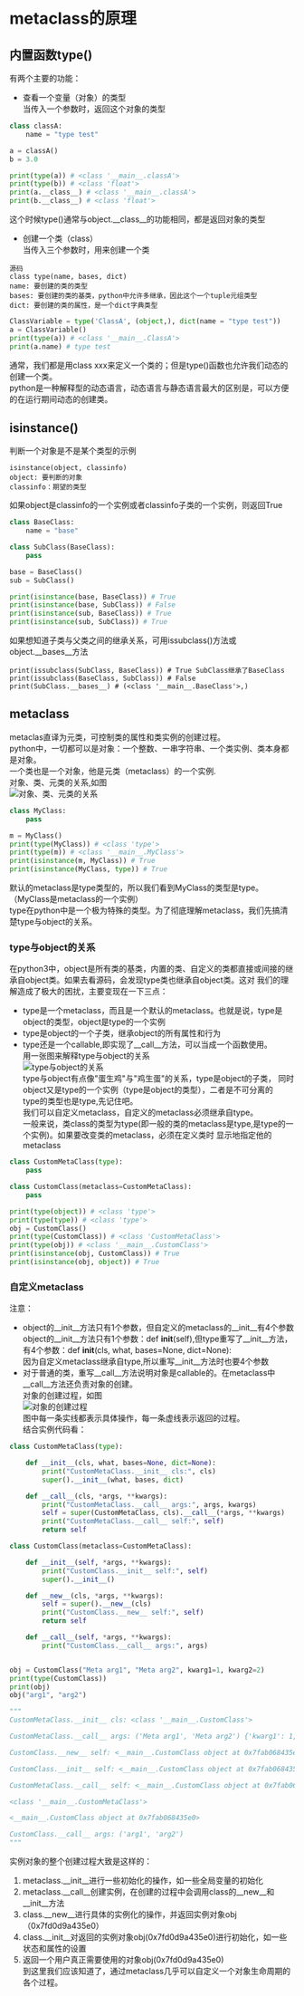 # metaclass的原理
## 内置函数type()
有两个主要的功能：  
* 查看一个变量（对象）的类型  
当传入一个参数时，返回这个对象的类型
```python
class classA:
    name = "type test"

a = classA()
b = 3.0

print(type(a)) # <class '__main__.classA'>
print(type(b)) # <class 'float'>
print(a.__class__) # <class '__main__.classA'>
print(b.__class__) # <class 'float'>
```
这个时候type()通常与object.__class__的功能相同，都是返回对象的类型
* 创建一个类（class）  
当传入三个参数时，用来创建一个类
```
源码
class type(name, bases, dict)
name: 要创建的类的类型
bases: 要创建的类的基类，python中允许多继承，因此这个一个tuple元组类型
dict: 要创建的类的属性，是一个dict字典类型
```
```python
ClassVariable = type('ClassA', (object,), dict(name = "type test"))
a = ClassVariable()
print(type(a)) # <class '__main__.ClassA'>
print(a.name) # type test
```
通常，我们都是用class xxx来定义一个类的；但是type()函数也允许我们动态的创建一个类。  
python是一种解释型的动态语言，动态语言与静态语言最大的区别是，可以方便的在运行期间动态的创建类。  
## isinstance()
判断一个对象是不是某个类型的示例
```
isinstance(object, classinfo)
object: 要判断的对象
classinfo：期望的类型
```
如果object是classinfo的一个实例或者classinfo子类的一个实例，则返回True
```python
class BaseClass:
    name = "base"

class SubClass(BaseClass):
    pass

base = BaseClass()
sub = SubClass()

print(isinstance(base, BaseClass)) # True
print(isinstance(base, SubClass)) # False
print(isinstance(sub, BaseClass)) # True
print(isinstance(sub, SubClass)) # True
```
如果想知道子类与父类之间的继承关系，可用issubclass()方法或object.__bases__方法
```
print(issubclass(SubClass, BaseClass)) # True SubClass继承了BaseClass
print(issubclass(BaseClass, SubClass)) # False
print(SubClass.__bases__) # (<class '__main__.BaseClass'>,)
```
## metaclass
metaclas直译为元类，可控制类的属性和类实例的创建过程。  
python中，一切都可以是对象：一个整数、一串字符串、一个类实例、类本身都是对象。  
一个类也是一个对象，他是元类（metaclass）的一个实例.  
对象、类、元类的关系,如图  
![对象、类、元类的关系](snapshot/对象_类_元类的关系.png)
```python
class MyClass:
    pass

m = MyClass()
print(type(MyClass)) # <class 'type'>
print(type(m)) # <class '__main__.MyClass'>
print(isinstance(m, MyClass)) # True
print(isinstance(MyClass, type)) # True
```
默认的metaclass是type类型的，所以我们看到MyClass的类型是type。（MyClass是metaclass的一个实例）  
type在python中是一个极为特殊的类型。为了彻底理解metaclass，我们先搞清楚type与object的关系。  
### type与object的关系
在python3中，object是所有类的基类，内置的类、自定义的类都直接或间接的继承自object类。如果去看源码，会发现type类也继承自object类。这对
我们的理解造成了极大的困扰，主要变现在一下三点：
* type是一个metaclass，而且是一个默认的metaclass。也就是说，type是object的类型，object是type的一个实例
* type是object的一个子类，继承object的所有属性和行为
* type还是一个callable,即实现了__call__方法，可以当成一个函数使用。  
用一张图来解释type与object的关系  
![type与object的关系](snapshot/type与object的关系.png)  
type与object有点像"蛋生鸡"与"鸡生蛋"的关系，type是object的子类， 同时object又是type的一个实例（type是object的类型），二者是不可分离的  
type的类型也是type,先记住吧。  
我们可以自定义metaclass，自定义的metaclass必须继承自type。  
一般来说，类class的类型为type(即一般的类的metaclass是type,是type的一个实例)。如果要改变类的metaclass，必须在定义类时
显示地指定他的metaclass  
```python
class CustomMetaClass(type):
    pass

class CustomClass(metaclass=CustomMetaClass):
    pass

print(type(object)) # <class 'type'>
print(type(type)) # <class 'type'>
obj = CustomClass()
print(type(CustomClass)) # <class 'CustomMetaClass'>
print(type(obj)) # <class '__main__.CustomClass'>
print(isinstance(obj, CustomClass)) # True
print(isinstance(obj, object)) # True
```
### 自定义metaclass
注意：  
* object的__init__方法只有1个参数，但自定义的metaclass的__init__有4个参数  
object的__init__方法只有1个参数：def __init__(self),但type重写了__init__方法，有4个参数：def __init__(cls, what, bases=None, dict=None):  
因为自定义metaclass继承自type,所以重写__init__方法时也要4个参数
* 对于普通的类，重写__call__方法说明对象是callable的。在metaclass中__call__方法还负责对象的创建。  
对象的创建过程，如图  
![对象的创建过程](snapshot/对象的创建过程.png)  
图中每一条实线都表示具体操作，每一条虚线表示返回的过程。  
结合实例代码看：  
```python
class CustomMetaClass(type):

    def __init__(cls, what, bases=None, dict=None):
        print("CustomMetaClass.__init__ cls:", cls)
        super().__init__(what, bases, dict)

    def __call__(cls, *args, **kwargs):
        print("CustomMetaClass.__call__ args:", args, kwargs)
        self = super(CustomMetaClass, cls).__call__(*args, **kwargs)
        print("CustomMetaClass.__call__ self:", self)
        return self

class CustomClass(metaclass=CustomMetaClass):

    def __init__(self, *args, **kwargs):
        print("CustomClass.__init__ self:", self)
        super().__init__()

    def __new__(cls, *args, **kwargs):
        self = super().__new__(cls)
        print("CustomClass.__new__ self:", self)
        return self

    def __call__(self, *args, **kwargs):
        print("CustomClass.__call__ args:", args)


obj = CustomClass("Meta arg1", "Meta arg2", kwarg1=1, kwarg2=2)
print(type(CustomClass))
print(obj)
obj("arg1", "arg2")

"""
CustomMetaClass.__init__ cls: <class '__main__.CustomClass'>

CustomMetaClass.__call__ args: ('Meta arg1', 'Meta arg2') {'kwarg1': 1, 'kwarg2': 2}

CustomClass.__new__ self: <__main__.CustomClass object at 0x7fab068435e0>

CustomClass.__init__ self: <__main__.CustomClass object at 0x7fab068435e0>

CustomMetaClass.__call__ self: <__main__.CustomClass object at 0x7fab068435e0>

<class '__main__.CustomMetaClass'>

<__main__.CustomClass object at 0x7fab068435e0>

CustomClass.__call__ args: ('arg1', 'arg2')
"""

```
实例对象的整个创建过程大致是这样的：  
1. metaclass.__init__进行一些初始化的操作，如一些全局变量的初始化
2. metaclass.__call__创建实例，在创建的过程中会调用class的__new__和__init__方法
3. class.__new__进行具体的实例化的操作，并返回实例对象obj（0x7fd0d9a435e0）
4. class.__init__对返回的实例对象obj(0x7fd0d9a435e0)进行初始化，如一些状态和属性的设置
5. 返回一个用户真正需要使用的对象obj(0x7fd0d9a435e0)  
到这里我们应该知道了，通过metaclass几乎可以自定义一个对象生命周期的各个过程。
